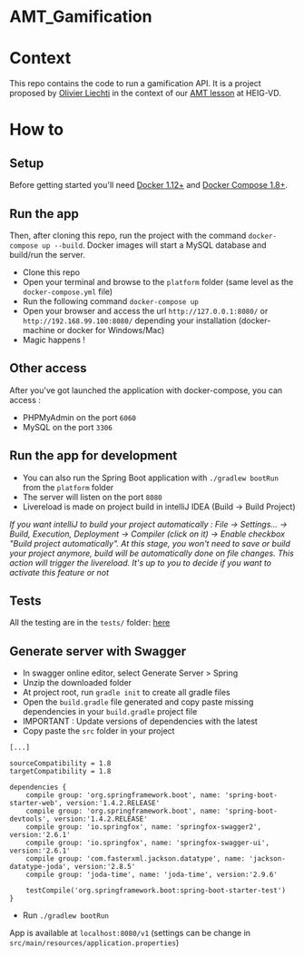 # AMT_Gamification
# Context
This repo contains the code to run a gamification API. It is a project proposed by [Olivier Liechti](https://github.com/wasadigi) in the context of our [AMT lesson](https://github.com/SoftEng-HEIGVD/Teaching-HEIGVD-AMT-Lectures) at HEIG-VD.

# How to

## Setup
Before getting started you'll need [Docker 1.12+](https://docs.docker.com/) and [Docker Compose 1.8+](https://docs.docker.com/compose/).

## Run the app
Then, after cloning this repo, run the project with the command `docker-compose up --build`. Docker images will start a MySQL database and build/run the server.

- Clone this repo
- Open your terminal and browse to the `platform` folder (same level as the `docker-compose.yml` file)
- Run the following command `docker-compose up`
- Open your browser and access the url `http://127.0.0.1:8080/` or `http://192.168.99.100:8080/` depending your installation (docker-machine or docker for Windows/Mac)
- Magic happens !

## Other access
After you've got launched the application with docker-compose, you can access :

- PHPMyAdmin on the port `6060`
- MySQL on the port `3306`

## Run the app for development
- You can also run the Spring Boot application with `./gradlew bootRun` from the `platform` folder
- The server will listen on the port `8080`
- Livereload is made on project build in intelliJ IDEA (Build -> Build Project)

*If you want intelliJ to build your project automatically : File -> Settings... -> Build, Execution, Deployment -> Compiler (click on it) -> Enable checkbox "Build project automatically". 
At this stage, you won't need to save or build your project anymore, build will be automatically done on file changes. This action will trigger the livereload. It's up to you to decide if you want to activate this feature or not*

## Tests
All the testing are in the `tests/` folder: [here](https://github.com/moodah/AMT_Gamification/tree/master/tests)

## Generate server with Swagger
- In swagger online editor, select Generate Server > Spring
- Unzip the downloaded folder
- At project root, run `gradle init` to create all gradle files
- Open the `build.gradle` file generated and copy paste missing dependencies in your `build.gradle` project file
- IMPORTANT : Update versions of dependencies with the latest
- Copy paste the `src` folder in your project
```
[...]

sourceCompatibility = 1.8
targetCompatibility = 1.8

dependencies {
    compile group: 'org.springframework.boot', name: 'spring-boot-starter-web', version:'1.4.2.RELEASE'
    compile group: 'org.springframework.boot', name: 'spring-boot-devtools', version:'1.4.2.RELEASE'
    compile group: 'io.springfox', name: 'springfox-swagger2', version:'2.6.1'
    compile group: 'io.springfox', name: 'springfox-swagger-ui', version:'2.6.1'
    compile group: 'com.fasterxml.jackson.datatype', name: 'jackson-datatype-joda', version:'2.8.5'
    compile group: 'joda-time', name: 'joda-time', version:'2.9.6'

    testCompile('org.springframework.boot:spring-boot-starter-test')
}
```

- Run `./gradlew bootRun`

App is available at `localhost:8080/v1` (settings can be change in `src/main/resources/application.properties`)
